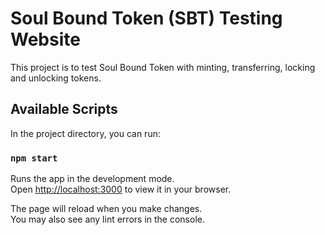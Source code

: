 # Soul Bound Token (SBT) Testing Website

This project is to test Soul Bound Token with minting, transferring, locking and unlocking tokens. 

## Available Scripts

In the project directory, you can run:

### `npm start`

Runs the app in the development mode.\
Open [http://localhost:3000](http://localhost:3000) to view it in your browser.

The page will reload when you make changes.\
You may also see any lint errors in the console.


